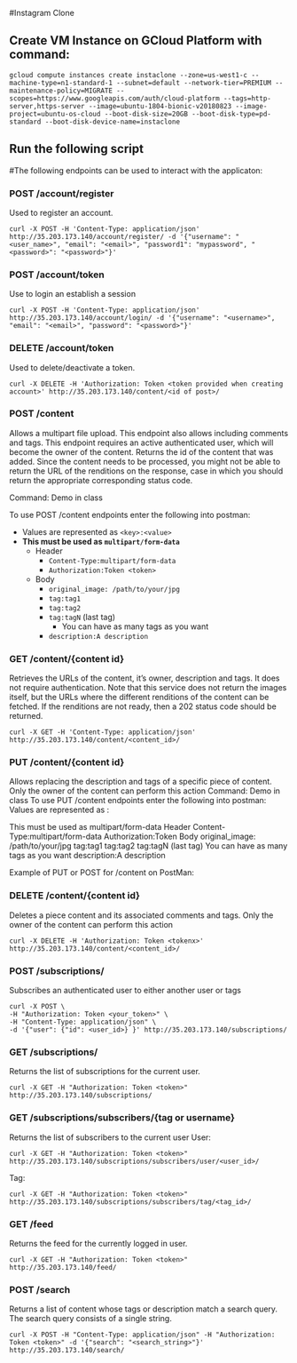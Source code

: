 #Instagram Clone

## Create VM Instance on GCloud Platform with command: 
	gcloud compute instances create instaclone --zone=us-west1-c --machine-type=n1-standard-1 --subnet=default --network-tier=PREMIUM --maintenance-policy=MIGRATE --scopes=https://www.googleapis.com/auth/cloud-platform --tags=http-server,https-server --image=ubuntu-1804-bionic-v20180823 --image-project=ubuntu-os-cloud --boot-disk-size=20GB --boot-disk-type=pd-standard --boot-disk-device-name=instaclone

## Run the following script 

#The following endpoints can be used to interact with the applicaton: 

### POST /account/register 
Used to register an account.

	curl -X POST -H 'Content-Type: application/json' http://35.203.173.140/account/register/ -d '{"username": "<user_name>", "email": "<email>", "password1": "mypassword", "<password>": "<password>"}'

### POST /account/token 
Use to login an establish a session

	curl -X POST -H 'Content-Type: application/json' http://35.203.173.140/account/login/ -d '{"username": "<username>", "email": "<email>", "password": "<password>"}'

### DELETE /account/token 
Used to delete/deactivate a token. 

	curl -X DELETE -H 'Authorization: Token <token provided when creating account>' http://35.203.173.140/content/<id of post>/

### POST /content 
Allows a multipart file upload. This endpoint also allows including comments and tags. This endpoint requires an active authenticated user, which will become the owner of the content. Returns the id of the content that was added. Since the content needs to be processed, you might not be able to return the URL of the renditions on the response, case in which you should return the appropriate corresponding status code. 

Command: Demo in class

To use POST /content endpoints enter the following into postman:

- Values are represented as `<key>:<value>`
- <b>This must be used as `multipart/form-data`</b>
  - Header
    - `Content-Type:multipart/form-data`
    - `Authorization:Token <token>`
  - Body
    - `original_image: /path/to/your/jpg`
    - `tag:tag1`
    - `tag:tag2`
    - `tag:tagN` (last tag)
      - You can have as many tags as you want
    - `description:A description`

### GET /content/{content id} 
Retrieves the URLs of the content, it’s owner, description and tags. It does not require authentication. Note that this service does not return the images itself, but the URLs where the different renditions of the content can be fetched. If the renditions are not ready, then a 202 status code should be returned.

	curl -X GET -H 'Content-Type: application/json' http://35.203.173.140/content/<content_id>/

### PUT /content/{content id} 
Allows replacing the description and tags of a specific piece of content. Only the owner of the content can perform this action 
Command: Demo in class
To use PUT /content endpoints enter the following into postman:
Values are represented as <key>:<value>

This must be used as multipart/form-data
Header
Content-Type:multipart/form-data
Authorization:Token <token>
Body
original_image: /path/to/your/jpg
tag:tag1
tag:tag2
tag:tagN (last tag)
You can have as many tags as you want
description:A description

Example of PUT or POST for /content on PostMan:



### DELETE /content/{content id}
 Deletes a piece content and its associated comments and tags. Only the owner of the content can perform this action 
 
	curl -X DELETE -H 'Authorization: Token <tokenx>' http://35.203.173.140/content/<content_id>/


### POST /subscriptions/ 
Subscribes an authenticated user to either another user or tags 

	curl -X POST \
	-H "Authorization: Token <your_token>" \
	-H "Content-Type: application/json" \
	-d '{"user": {"id": <user_id>} }' http://35.203.173.140/subscriptions/


### GET /subscriptions/ 
Returns the list of subscriptions for the current user. 

	curl -X GET -H "Authorization: Token <token>" http://35.203.173.140/subscriptions/



### GET /subscriptions/subscribers/{tag or username} 
Returns the list of subscribers to the current user 
User:

	curl -X GET -H "Authorization: Token <token>" http://35.203.173.140/subscriptions/subscribers/user/<user_id>/
Tag: 

	curl -X GET -H "Authorization: Token <token>" http://35.203.173.140/subscriptions/subscribers/tag/<tag_id>/







### GET /feed 
Returns the feed for the currently logged in user. 

	curl -X GET -H "Authorization: Token <token>" http://35.203.173.140/feed/

### POST /search 
Returns a list of content whose tags or description match a search query. The search query consists of a single string.

	curl -X POST -H "Content-Type: application/json" -H "Authorization: Token <token>" -d '{"search": "<search_string>"}' http://35.203.173.140/search/


